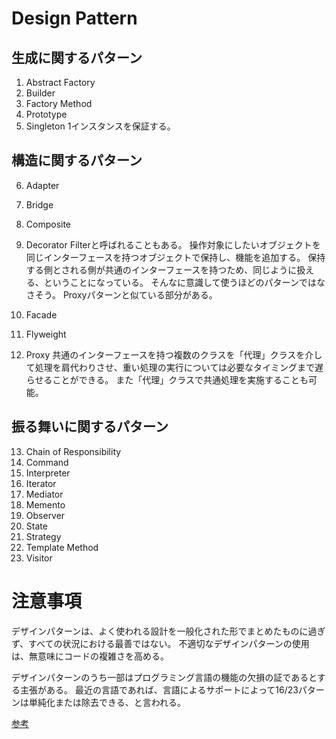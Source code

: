 # Design Pattern

## 生成に関するパターン

1. Abstract Factory
2. Builder
3. Factory Method
4. Prototype
5. Singleton
1インスタンスを保証する。

## 構造に関するパターン

6. Adapter
7. Bridge
8. Composite
9. Decorator
Filterと呼ばれることもある。
操作対象にしたいオブジェクトを同じインターフェースを持つオブジェクトで保持し、機能を追加する。
保持する側とされる側が共通のインターフェースを持つため、同じように扱える、ということになっている。
そんなに意識して使うほどのパターンではなさそう。
Proxyパターンと似ている部分がある。

10. Facade
11. Flyweight
12. Proxy
共通のインターフェースを持つ複数のクラスを「代理」クラスを介して処理を肩代わりさせ、重い処理の実行については必要なタイミングまで遅らせることができる。
また「代理」クラスで共通処理を実施することも可能。

## 振る舞いに関するパターン

13. Chain of Responsibility
14. Command
15. Interpreter
16. Iterator
17. Mediator
18. Memento
19. Observer
20. State
21. Strategy
22. Template Method
23. Visitor

# 注意事項

デザインパターンは、よく使われる設計を一般化された形でまとめたものに過ぎず、すべての状況における最善ではない。
不適切なデザインパターンの使用は、無意味にコードの複雑さを高める。

デザインパターンのうち一部はプログラミング言語の機能の欠損の証であるとする主張がある。
最近の言語であれば、言語によるサポートによって16/23パターンは単純化または除去できる、と言われる。

[参考](https://ja.wikipedia.org/wiki/%E3%83%87%E3%82%B6%E3%82%A4%E3%83%B3%E3%83%91%E3%82%BF%E3%83%BC%E3%83%B3_(%E3%82%BD%E3%83%95%E3%83%88%E3%82%A6%E3%82%A7%E3%82%A2))
